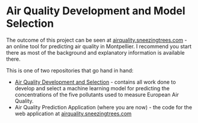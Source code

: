 # Air Quality Development and Model Selection

The outcome of this project can be seen at [airquality.sneezingtrees.com](http://airquality.sneezingtrees.com) -
an online tool for predicting air quality in Montpellier. I recommend you start there as most of the background and explanatory information is available there.

This is one of two repositories that go hand in hand:
- [Air Quality Development and Selection](https://github.com/jlad26/air-quality-model-selection) - contains all work done to develop and select a machine learning model for predicting the concentrations of the five pollutants used to measure European Air Quality.
- Air Quality Prediction Application (where you are now) - the code for the web application at [airquality.sneezingtrees.com](http://airquality.sneezingtrees.com)
